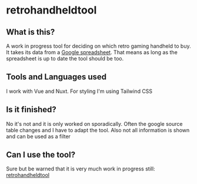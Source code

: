 # retrohandheldtool

## What is this?

A work in progress tool for deciding on which retro gaming handheld to buy. It takes its data from a [Google spreadsheet](https://docs.google.com/spreadsheets/d/1irg60f9qsZOkhp0cwOU7Cy4rJQeyusEUzTNQzhoTYTU). That means as long as the spreadsheet is up to date the tool should be too.

## Tools and Languages used

I work with Vue and Nuxt. For styling I'm using Tailwind CSS

## Is it finished?

No it's not and it is only worked on sporadically. Often the google source table changes and I have to adapt the tool. Also not all information is shown and can be used as a filter

## Can I use the tool?

Sure but be warned that it is very much work in progress still: [retrohandheldtool](https://master--cocky-swirles-598238.netlify.app/)
